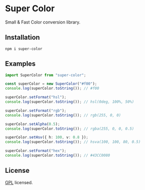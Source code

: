 # Super Color

Small & Fast Color conversion library.

## Installation

```
npm i super-color
```

## Examples

```ts
import SuperColor from "super-color";

const superColor = new SuperColor("#f00");
console.log(superColor.toString()); // #f00

superColor.setFormat("hsl");
console.log(superColor.toString()); // hsl(0deg, 100%, 50%)

superColor.setFormat("rgb");
console.log(superColor.toString()); // rgb(255, 0, 0)

superColor.setAlpha(0.5);
console.log(superColor.toString()); // rgba(255, 0, 0, 0.5)

superColor.setHsv({ h: 100, v: 0.8 });
console.log(superColor.toString()); // hsva(100, 100, 80, 0.5)

superColor.setFormat("hex");
console.log(superColor.toString()); // #43CC0080
```

## License

[GPL](https://www.gnu.org/licenses/gpl-3.0.html) licensed.

